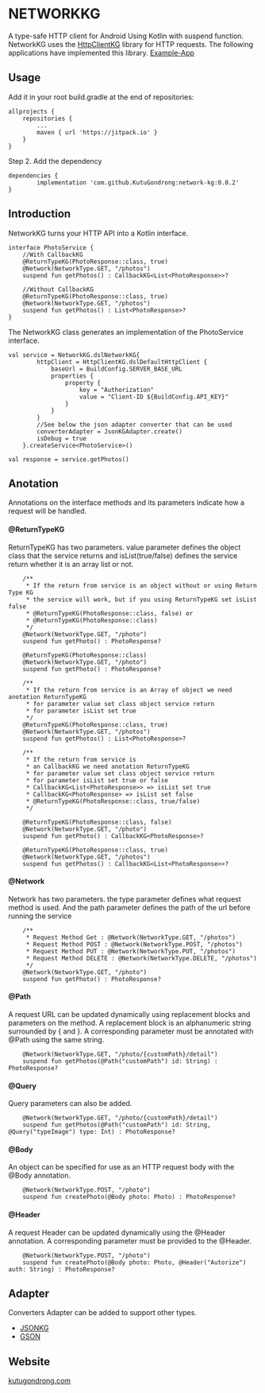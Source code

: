 # NETWORKKG

A type-safe HTTP client for Android Using Kotlin with suspend function. NetworkKG uses the [HttpClientKG](https://github.com/KutuGondrong/httpclient-kg) library for HTTP requests. The following applications have implemented this library. [Example-App](https://github.com/KutuGondrong/example-app)

## Usage
Add it in your root build.gradle at the end of repositories:
```
allprojects {
    repositories {
        ...
        maven { url 'https://jitpack.io' }
    }
}
```
Step 2. Add the dependency
```
dependencies {
        implementation 'com.github.KutuGondrong:network-kg:0.0.2'
}
```
## Introduction
NetworkKG turns your HTTP API into a Kotlin interface.
```
interface PhotoService {
    //With CallbackKG
    @ReturnTypeKG(PhotoResponse::class, true)
    @Network(NetworkType.GET, "/photos")
    suspend fun getPhotos() : CallbackKG<List<PhotoResponse>>?
    
    //Without CallbackKG
    @ReturnTypeKG(PhotoResponse::class, true)
    @Network(NetworkType.GET, "/photos")
    suspend fun getPhotos() : List<PhotoResponse>?
}
```
The NetworkKG class generates an implementation of the PhotoService interface.
```
val service = NetworkKG.dslNetworkKG{
        httpClient = HttpClientKG.dslDefaultHttpClient {
            baseUrl = BuildConfig.SERVER_BASE_URL
            properties {
                property {
                    key = "Authorization"
                    value = "Client-ID ${BuildConfig.API_KEY}"
                }
            }
        }
        //See below the json adapter converter that can be used
        converterAdapter = JsonKGAdapter.create()
        isDebug = true
    }.createService<PhotoService>()
    
val response = service.getPhotos()
```
## Anotation
Annotations on the interface methods and its parameters indicate how a request will be handled.
#### @ReturnTypeKG
ReturnTypeKG has two parameters. value parameter defines the object class that the service returns and isList(true/false) defines the service return whether it is an array list or not.
```
    /**
     * If the return from service is an object without or using Return Type KG
     * the service will work, but if you using ReturnTypeKG set isList false
     * @ReturnTypeKG(PhotoResponse::class, false) or
     * @ReturnTypeKG(PhotoResponse::class)
     */
    @Network(NetworkType.GET, "/photo")
    suspend fun getPhoto() : PhotoResponse?
    
    @ReturnTypeKG(PhotoResponse::class)
    @Network(NetworkType.GET, "/photo")
    suspend fun getPhoto() : PhotoResponse?
```
```
    /**
     * If the return from service is an Array of object we need anotation ReturnTypeKG
     * for parameter value set class object service return
     * for parameter isList set true
     */
    @ReturnTypeKG(PhotoResponse::class, true)
    @Network(NetworkType.GET, "/photos")
    suspend fun getPhotos() : List<PhotoResponse>?
```
```
    /**
     * If the return from service is 
     * an CallbackKG we need anotation ReturnTypeKG
     * for parameter value set class object service return
     * for parameter isList set true or false
     * CallbackKG<List<PhotoResponse>> => isList set true
     * CallbackKG<PhotoResponse> => isList set false
     * @ReturnTypeKG(PhotoResponse::class, true/false)
     */
     
    @ReturnTypeKG(PhotoResponse::class, false)
    @Network(NetworkType.GET, "/photo")
    suspend fun getPhoto() : CallbackKG<PhotoResponse>?
    
    @ReturnTypeKG(PhotoResponse::class, true)
    @Network(NetworkType.GET, "/photos")
    suspend fun getPhotos() : CallbackKG<List<PhotoResponse>>?
```
#### @Network
Network has two parameters. the type parameter defines what request method is used. And the path parameter defines the path of the url before running the service
```
    /**
     * Request Method Get : @Network(NetworkType.GET, "/photos")
     * Request Method POST : @Network(NetworkType.POST, "/photos")
     * Request Method PUT : @Network(NetworkType.PUT, "/photos")
     * Request Method DELETE : @Network(NetworkType.DELETE, "/photos")
     */
    @Network(NetworkType.GET, "/photo")
    suspend fun getPhoto() : PhotoResponse?
```
#### @Path
A request URL can be updated dynamically using replacement blocks and parameters on the method. A replacement block is an alphanumeric string surrounded by { and }. A corresponding parameter must be annotated with @Path using the same string.
```
    @Network(NetworkType.GET, "/photo/{customPath}/detail")
    suspend fun getPhotos(@Path("customPath") id: String) : PhotoResponse?
```
#### @Query
Query parameters can also be added.
```
    @Network(NetworkType.GET, "/photo/{customPath}/detail")
    suspend fun getPhotos(@Path("customPath") id: String, @Query("typeImage") type: Int) : PhotoResponse?
```
#### @Body
An object can be specified for use as an HTTP request body with the @Body annotation.
```
    @Network(NetworkType.POST, "/photo")
    suspend fun createPhoto(@Body photo: Photo) : PhotoResponse?
```
#### @Header
A request Header can be updated dynamically using the @Header annotation. A corresponding parameter must be provided to the @Header.
```
    @Network(NetworkType.POST, "/photo")
    suspend fun createPhoto(@Body photo: Photo, @Header("Autorize") auth: String) : PhotoResponse?
```
## Adapter
Converters Adapter can be added to support other types. 
- [JSONKG](https://github.com/KutuGondrong/jsonkgadapter)
- [GSON](https://github.com/KutuGondrong/gsonkgadapter)

## Website
[kutugondrong.com](https://kutugondrong.com/)
